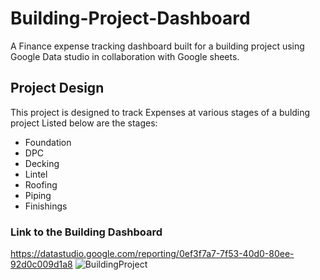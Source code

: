# Building-Project-Dashboard
A Finance expense tracking dashboard built for a building project using Google Data studio in collaboration with Google sheets.

## Project Design
This project is designed to track Expenses at various stages of a bulding project 
Listed below are the stages:
* Foundation
* DPC
* Decking 
* Lintel
* Roofing 
* Piping 
* Finishings

### Link to the Building Dashboard
https://datastudio.google.com/reporting/0ef3f7a7-7f53-40d0-80ee-92d0c009d1a8
![BuildingProject](https://user-images.githubusercontent.com/66309302/206745430-1cceaca9-892b-430c-86d8-d68d9b152d1b.PNG)

